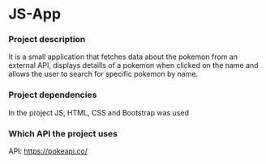 # JS-App
 
### Project description
It is a small application that fetches data about the pokemon from an external API, displays detaills of a pokemon when clicked on the name and allows the user to search for specific pokemon by name.

### Project dependencies
In the project JS, HTML, CSS and Bootstrap was used 

### Which API the project uses
API: https://pokeapi.co/

